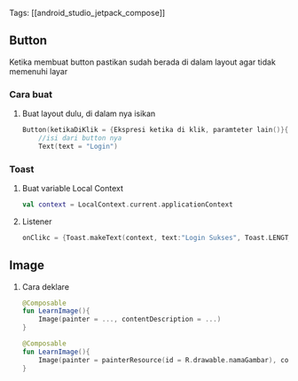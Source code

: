 Tags: [[android_studio_jetpack_compose]]

## Button

Ketika membuat button pastikan sudah berada di dalam layout agar tidak memenuhi layar

### Cara buat

1. Buat layout dulu, di dalam nya isikan
    
    ```kotlin
    Button(ketikaDiKlik = {Ekspresi ketika di klik, paramteter lain()}{
    	//isi dari button nya
    	Text(text = "Login")
    ```
    

### Toast

1. Buat variable Local Context
    
    ```kotlin
    val context = LocalContext.current.applicationContext
    ```
    
2. Listener
    
    ```kotlin
    onClikc = {Toast.makeText(context, text:"Login Sukses", Toast.LENGT_SHORT).show()}
    ```
    

## Image

1. Cara deklare
    
    ```kotlin
    @Composable
    fun LearnImage(){
    	Image(painter = ..., contentDescription = ...)
    }
    ```
    
    ```kotlin
    @Composable
    fun LearnImage(){
    	Image(painter = painterResource(id = R.drawable.namaGambar), contentDescription = "Ini deskripsi gambar, digunakan untuk backend nantinya")
    }
    ```
